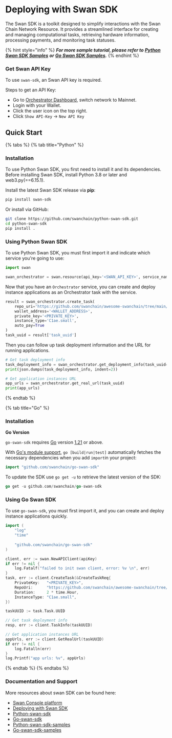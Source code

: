 # Deploying with Swan SDK

The Swan SDK is a toolkit designed to simplify interactions with the Swan Chain Network Resource. It provides a streamlined interface for creating and managing computational tasks, retrieving hardware information, processing payments, and monitoring task statuses.

{% hint style="info" %}
_**For more sample tutorial, please refer to**_ [_**Python Swan SDK Samples**_](https://github.com/swanchain/python-sdk-docs-samples) _**or**_ [_**Go Swan SDK Samples**_](https://github.com/swanchain/go-swan-sdk-samples)_**.**_
{% endhint %}

### Get Swan API Key <a href="#get-orchestrator-api-key" id="get-orchestrator-api-key"></a>

To use `swan-sdk`, an Swan API key is required.

Steps to get an API Key:

* Go to [Orchestrator Dashboard](https://orchestrator.swanchain.io/provider-status), switch network to Mainnet.
* Login with your Wallet.
* Click the user icon on the top right.
* Click `Show API-Key` -> `New API Key`

## Quick Start <a href="#installation" id="installation"></a>

{% tabs %}
{% tab title="Python" %}
### Installation <a href="#quickstart" id="quickstart"></a>

To use Python Swan SDK, you first need to install it and its dependencies. Before installing Swan SDK, install Python 3.8 or later and web3.py(==6.15.1).

Install the latest Swan SDK release via **pip**:

```sh
pip install swan-sdk
```

Or install via GitHub:

```sh
git clone https://github.com/swanchain/python-swan-sdk.git
cd python-swan-sdk
pip install .
```

### Using Python Swan SDK <a href="#quickstart" id="quickstart"></a>

To use Python Swan SDK, you must first import it and indicate which service you're going to use:

```python
import swan

swan_orchestrator = swan.resource(api_key='<SWAN_API_KEY>', service_name='Orchestrator')
```

Now that you have an `Orchestrator` service, you can create and deploy instance applications as an Orchestrator task with the service.

```python
result = swan_orchestrator.create_task(
    repo_uri='https://github.com/swanchain/awesome-swanchain/tree/main/hello_world',
    wallet_address='<WALLET_ADDRESS>',
    private_key='<PRIVATE_KEY>',
    instance_type='C1ae.small',
    auto_pay=True
)
task_uuid = result['task_uuid']
```

Then you can follow up task deployment information and the URL for running applications.

```python
# Get task deployment info
task_deployment_info = swan_orchestrator.get_deployment_info(task_uuid=task_uuid)
print(json.dumps(task_deployment_info, indent=2))

# Get application instances URL
app_urls = swan_orchestrator.get_real_url(task_uuid)
print(app_urls)
```
{% endtab %}

{% tab title="Go" %}
### Installation <a href="#quickstart" id="quickstart"></a>

**Go Version**

`go-swan-sdk` requires [Go](https://go.dev/) version [1.21](https://go.dev/doc/devel/release#go1.21.0) or above.

With [Go's module support](https://go.dev/wiki/Modules#how-to-use-modules), `go [build|run|test]` automatically fetches the necessary dependencies when you add `import`in your project:

```go
import "github.com/swanchain/go-swan-sdk"
```

To update the SDK use `go get -u` to retrieve the latest version of the SDK:

```go
go get -u github.com/swanchain/go-swan-sdk
```

### Using Go Swan SDK <a href="#quickstart" id="quickstart"></a>

To use `go-swan-sdk`, you must first import it, and you can create and deploy instance applications quickly.

```go
import (
	"log"
	"time"
	
	"github.com/swanchain/go-swan-sdk"
)

client, err := swan.NewAPIClient(apiKey)
if err != nil {
	log.Fatalf("failed to init swan client, error: %v \n", err)
}
task, err := client.CreateTask(&CreateTaskReq{
    PrivateKey:   "<PRIVATE_KEY>",
    RepoUri:      "https://github.com/swanchain/awesome-swanchain/tree/main/hello_world",
    Duration:     2 * time.Hour,
    InstanceType: "C1ae.small", 
})

taskUUID := task.Task.UUID

// Get task deployment info
resp, err := client.TaskInfo(taskUUID)

// Get application instances URL
appUrls, err := client.GetRealUrl(taskUUID)
if err != nil {
	log.Fatalln(err)
}
log.Printf("app urls: %v", appUrls)
```
{% endtab %}
{% endtabs %}

### Documentation and Support <a href="#documentation-and-support" id="documentation-and-support"></a>

More resources about swan SDK can be found here:

* [Swan Console platform](https://console.swanchain.io/)
* [Deploying with Swan SDK](https://docs.swanchain.io/start-here/readme/deploying-with-swan-sdk)
* [Python-swan-sdk](https://github.com/swanchain/python-swan-sdk)
* [Go-swan-sdk](https://github.com/swanchain/go-swan-sdk)
* [Python-swan-sdk-samples](https://github.com/swanchain/python-swan-sdk)
* [Go-swan-sdk-samples](https://github.com/swanchain/go-swan-sdk-samples)
